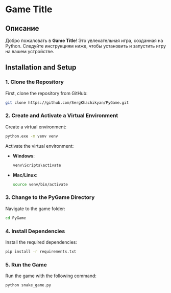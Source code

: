 # Game Title

## Описание

Добро пожаловать в **Game Title**! Это увлекательная игра, созданная на Python. Следуйте инструкциям ниже, чтобы установить и запустить игру на вашем устройстве.

## Installation and Setup

### 1. Clone the Repository
First, clone the repository from GitHub:
```sh
git clone https://github.com/SergKhachikyan/PyGame.git
```

### 2. Create and Activate a Virtual Environment
Create a virtual environment:
```sh
python.exe -m venv venv
```

Activate the virtual environment:
- **Windows**:
  ```sh
  venv\Scripts\activate
  ```
- **Mac/Linux**:
  ```sh
  source venv/bin/activate
  ```


### 3. Change to the PyGame Directory
Navigate to the game folder:
```sh
cd PyGame
```

### 4. Install Dependencies
Install the required dependencies:
```sh
pip install -r requirements.txt
```
### 5. Run the Game
Run the game with the following command:
```sh
python snake_game.py
```

